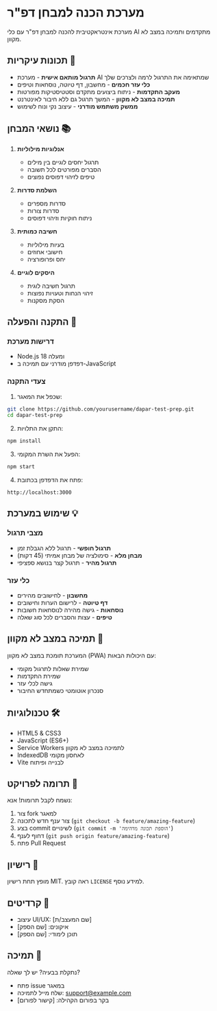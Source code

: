 # מערכת הכנה למבחן דפ"ר

מערכת אינטראקטיבית להכנה למבחן דפ"ר עם כלי AI מתקדמים ותמיכה במצב לא מקוון.

## תכונות עיקריות 🌟

- **תרגול מותאם אישית** - מערכת AI שמתאימה את התרגול לרמה ולצרכים שלך
- **כלי עזר חכמים** - מחשבון, דף טיוטה, נוסחאות וטיפים
- **מעקב התקדמות** - ניתוח ביצועים מתקדם וסטטיסטיקות מפורטות
- **תמיכה במצב לא מקוון** - המשך תרגול גם ללא חיבור לאינטרנט
- **ממשק משתמש מודרני** - עיצוב נקי ונוח לשימוש

## נושאי המבחן 📚

1. **אנלוגיות מילוליות**
   - תרגול יחסים לוגיים בין מילים
   - הסברים מפורטים לכל תשובה
   - טיפים לזיהוי דפוסים נפוצים

2. **השלמת סדרות**
   - סדרות מספרים
   - סדרות צורות
   - ניתוח חוקיות וזיהוי דפוסים

3. **חשיבה כמותית**
   - בעיות מילוליות
   - חישובי אחוזים
   - יחס ופרופורציה

4. **היסקים לוגיים**
   - תרגול חשיבה לוגית
   - זיהוי הנחות וטעויות נפוצות
   - הסקת מסקנות

## התקנה והפעלה 🚀

### דרישות מערכת
- Node.js 18 ומעלה
- דפדפן מודרני עם תמיכה ב-JavaScript

### צעדי התקנה

1. שכפל את המאגר:
```bash
git clone https://github.com/yourusername/dapar-test-prep.git
cd dapar-test-prep
```

2. התקן את התלויות:
```bash
npm install
```

3. הפעל את השרת המקומי:
```bash
npm start
```

4. פתח את הדפדפן בכתובת:
```
http://localhost:3000
```

## שימוש במערכת 💡

### מצבי תרגול
- **תרגול חופשי** - תרגול ללא הגבלת זמן
- **מבחן מלא** - סימולציה של מבחן אמיתי (45 דקות)
- **תרגול מהיר** - תרגול קצר בנושא ספציפי

### כלי עזר
- **מחשבון** - לחישובים מהירים
- **דף טיוטה** - לרישום הערות וחישובים
- **נוסחאות** - גישה מהירה לנוסחאות חשובות
- **טיפים** - עצות והסברים לכל סוג שאלה

## תמיכה במצב לא מקוון 📱

המערכת תומכת במצב לא מקוון (PWA) עם היכולות הבאות:
- שמירת שאלות לתרגול מקומי
- שמירת התקדמות
- גישה לכלי עזר
- סנכרון אוטומטי כשמתחדש החיבור

## טכנולוגיות 🛠

- HTML5 & CSS3
- JavaScript (ES6+)
- Service Workers לתמיכה במצב לא מקוון
- IndexedDB לאחסון מקומי
- Vite לבנייה ופיתוח

## תרומה לפרויקט 🤝

נשמח לקבל תרומות! אנא:

1. צור fork למאגר
2. צור ענף חדש לתכונה (`git checkout -b feature/amazing-feature`)
3. בצע commit לשינויים (`git commit -m 'הוספת תכונה מדהימה'`)
4. דחוף לענף (`git push origin feature/amazing-feature`)
5. פתח Pull Request

## רישיון 📄

מופץ תחת רישיון MIT. ראה קובץ `LICENSE` למידע נוסף.

## קרדיטים 👏

- עיצוב UI/UX: [שם המעצב/ת]
- איקונים: [שם הספק]
- תוכן לימודי: [שם הספק]

## תמיכה 💬

נתקלת בבעיה? יש לך שאלה?
- פתח issue במאגר
- שלח מייל לתמיכה: support@example.com
- בקר בפורום הקהילה: [קישור לפורום] 